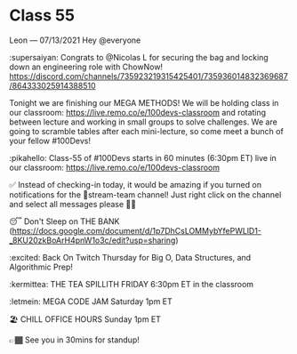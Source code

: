 # Class 55

Leon — 07/13/2021
Hey @everyone 

:supersaiyan:  Congrats to @Nicolas L for securing the bag and locking down an engineering role with ChowNow! 
https://discord.com/channels/735923219315425401/735936014832369687/864333025914388510

Tonight we are finishing our MEGA METHODS! We will be holding class in our classroom: https://live.remo.co/e/100devs-classroom and rotating between lecture and working in small groups to solve challenges. We are going to scramble tables after each mini-lecture, so come meet a bunch of your fellow #100Devs! 

:pikahello:   Class-55 of #100Devs starts in 60 minutes (6:30pm ET) live in our classroom: https://live.remo.co/e/100devs-classroom

✅  Instead of checking-in today, it would be amazing if you turned on notifications for the 🍿stream-team channel! Just right click on the channel and select all messages please 🙏🏾 

😴  Don't Sleep on THE BANK (https://docs.google.com/document/d/1p7DhCsLOMMybYfePWLlD1-_8KU20zkBoArH4pnW1o3c/edit?usp=sharing)

:excited:   Back On Twitch Thursday for Big O, Data Structures, and Algorithmic Prep!  

:kermittea: THE TEA SPILLITH FRIDAY 6:30pm ET in the classroom 

:letmein: MEGA CODE JAM Saturday 1pm ET

🏖️  CHILL OFFICE HOURS Sunday 1pm ET

👉🏾   See you in 30mins for standup! 